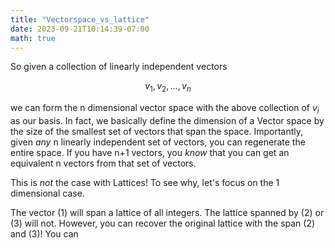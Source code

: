 ```yaml
---
title: "Vectorspace_vs_lattice"
date: 2023-09-21T10:14:39-07:00
math: true
---
```

So given a collection of linearly independent
vectors

$$v_1, v_2, \ldots, v_n$$

we can form the n dimensional vector space
with the above collection of $v_i$ as our
basis. In fact, we basically define
the dimension of a Vector space by the size
of the smallest set of vectors that span
the space. Importantly,
given *any* n linearly independent set
of vectors, you can regenerate the entire
space. If you have n+1 vectors, you
*know* that you can get an equivalent
n vectors from that set of vectors.

This is *not* the case with Lattices! To see
why, let's focus on the 1 dimensional case.

The vector (1) will span a lattice of all
integers. The lattice spanned by (2) or (3) will not.
However, you can recover the original lattice
with the span (2) and (3)! You can 